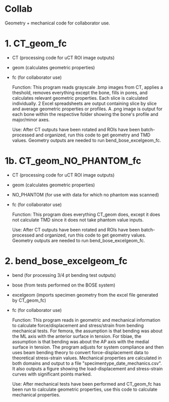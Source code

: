 # Collab
Geometry + mechanical code for collaborator use.

# 1. CT_geom_fc
- CT (processing code for uCT ROI image outputs)
- geom (calculates geometric properties)
- fc (for collaborator use)

  Function: This program reads grayscale .bmp images from CT, applies a theshold,
  removes everything except the bone, fills in pores, and calculates
  relevant geometric properties. Each slice is calculated individually.
  2 Excel spreadsheets are output containing slice by slice and average
  geometric properties or profiles. A .png image is output for each bone
  within the respective folder showing the bone's profile and major/minor
  axes.
  
  Use: After CT outputs have been rotated and ROIs have been batch-processed and 
  organized, run this code to get geometry and TMD values. Geometry outputs are
  needed to run bend_bose_excelgeom_fc.
  
# 1b. CT_geom_NO_PHANTOM_fc
- CT (processing code for uCT ROI image outputs)
- geom (calculates geometric properties)
- NO_PHANTOM (for use with data for which no phantom was scanned)
- fc (for collaborator use)

  Function: This program does everything CT_geom does, except it does not calculate
 TMD since it does not take phantom value inputs.
  
  Use: After CT outputs have been rotated and ROIs have been batch-processed and 
  organized, run this code to get geometry values. Geometry outputs are needed
  to run bend_bose_excelgeom_fc.
  
# 2. bend_bose_excelgeom_fc
- bend (for processing 3/4 pt bending test outputs)
- bose (from tests performed on the BOSE system)
- excelgeom (imports specimen geometry from the excel file generated by CT_geom_fc)
- fc (for collaborator use)

  Function: This program reads in geometric and mechanical information to
  calculate force/displacement and stress/strain from bending mechanical tests.
  For femora, the assumption is that bending was about the ML axis with the
  anterior surface in tension. For tibiae, the assumption is that bending was
  about the AP axis with the medial surface in tension. The program adjusts for 
  system compliance and then uses beam bending theory to convert force-displacement 
  data to theoretical stress-strain values.  Mechanical properties are calculated 
  in both domains and output to a file "specimentype_date_mechanics.csv".  It also 
  outputs a figure showing the load-displacement and stress-strain curves with
  significant points marked.
  
  Use: After mechanical tests have been performed and CT_geom_fc has been run to
  calculate geometric properties, use this code to calculate mechanical properties.

